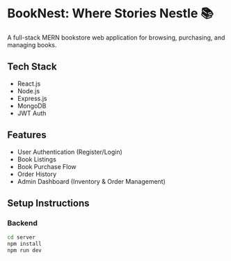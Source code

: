 # BookNest: Where Stories Nestle 📚

A full-stack MERN bookstore web application for browsing, purchasing, and managing books.

## Tech Stack

- React.js
- Node.js
- Express.js
- MongoDB
- JWT Auth

## Features

- User Authentication (Register/Login)
- Book Listings
- Book Purchase Flow
- Order History
- Admin Dashboard (Inventory & Order Management)

## Setup Instructions

### Backend
```bash
cd server
npm install
npm run dev
